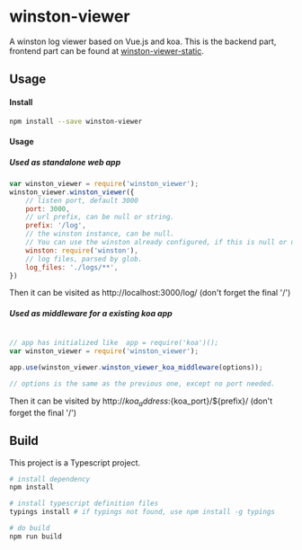 # winston-viewer

A winston log viewer based on Vue.js and koa. This is the backend part, frontend part can be found at 
[winston-viewer-static](https://github.com/ZaneXie/winston-viewer-static).

## Usage

#### Install
```bash
npm install --save winston-viewer
```

#### Usage
##### Used as standalone web app
```javascript
var winston_viewer = require('winston_viewer');
winston_viewer.winston_viewer({
    // listen port, default 3000
    port: 3000,                  
    // url prefix, can be null or string.
    prefix: '/log',              
    // the winston instance, can be null. 
    // You can use the winston already configured, if this is null or undefined, the log_files will be used.
    winston: require('winston'), 
    // log files, parsed by glob.
    log_files: './logs/**',
})
```
Then it can be visited as http://localhost:3000/log/ (don't forget the final '/')

##### Used as middleware for a existing koa app

```javascript

// app has initialized like  app = require('koa')();
var winston_viewer = require('winston_viewer');

app.use(winston_viewer.winston_viewer_koa_middleware(options));

// options is the same as the previous one, except no port needed.
```

Then it can be visited by http://${koa_address}:${koa_port}/${prefix}/ (don't forget the final '/')


## Build
This project is a Typescript project.

```bash
# install dependency
npm install

# install typescript definition files
typings install # if typings not found, use npm install -g typings

# do build
npm run build
```
